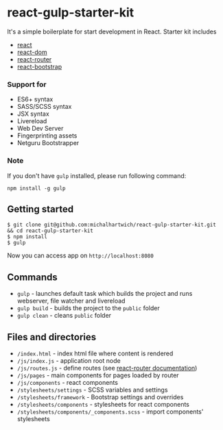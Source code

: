 # react-gulp-starter-kit

It's a simple boilerplate for start development in React. Starter kit includes
* [react](https://github.com/facebook/react)
* [react-dom](https://github.com/facebook/react/tree/master/packages/react-dom)
* [react-router](https://github.com/rackt/react-router)
* [react-bootstrap](https://github.com/react-bootstrap/react-bootstrap)

### Support for
* ES6+ syntax
* SASS/SCSS syntax
* JSX syntax
* Livereload
* Web Dev Server
* Fingerprinting assets
* Netguru Bootstrapper

### Note
If you don't have `gulp` installed, please run following command:
```
npm install -g gulp
```

## Getting started

```
$ git clone git@github.com:michalhartwich/react-gulp-starter-kit.git && cd react-gulp-starter-kit
$ npm install
$ gulp
```


Now you can access app on `http://localhost:8080`

## Commands
* `gulp` - launches default task which builds the project and runs webserver, file watcher and livereload
* `gulp build` - builds the project to the `public` folder
* `gulp clean` - cleans `public` folder

## Files and directories
* `/index.html` - index html file where content is rendered
* `/js/index.js` - application root node
* `/js/routes.js` - define routes (see [react-router documentation](https://github.com/rackt/react-router))
* `/js/pages` - main components for pages loaded by router
* `/js/components` - react components
* `/stylesheets/settings` - SCSS variables and settings
* `/stylesheets/framework` - Bootstrap settings and overrides
* `/stylesheets/components` - stylesheets for react components
* `/stylesheets/components/_components.scss` - import components' stylesheets
